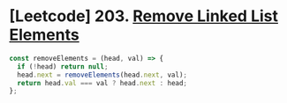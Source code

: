 # [Leetcode] 203. [Remove Linked List Elements](https://leetcode.com/problems/remove-linked-list-elements/)

```js
const removeElements = (head, val) => {
  if (!head) return null;
  head.next = removeElements(head.next, val);
  return head.val === val ? head.next : head;
};
```
